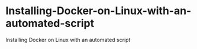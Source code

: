 # Installing-Docker-on-Linux-with-an-automated-script
Installing Docker on Linux with an automated script
